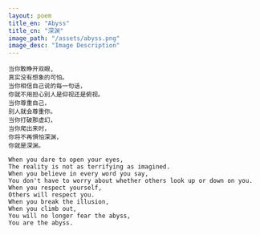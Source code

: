 ```yaml
---
layout: poem
title_en: "Abyss"
title_cn: "深渊"
image_path: "/assets/abyss.png"
image_desc: "Image Description"
---
```


    当你敢睁开双眼,  
    真实没有想象的可怕。  
    当你相信自己说的每一句话，  
    你就不用担心别人是仰视还是俯视。  
    当你尊重自己，  
    别人就会尊重你。  
    当你打破那虚幻，  
    当你爬出来时，  
    你将不再惧怕深渊，  
    你就是深渊。  

<!--split-->

    When you dare to open your eyes,  
    The reality is not as terrifying as imagined.  
    When you believe in every word you say,  
    You don't have to worry about whether others look up or down on you.  
    When you respect yourself,  
    Others will respect you.  
    When you break the illusion,  
    When you climb out,  
    You will no longer fear the abyss,  
    You are the abyss.  


